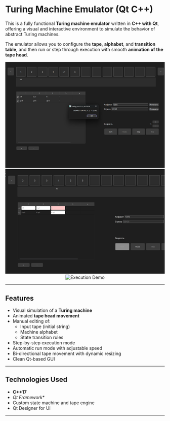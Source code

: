 # Turing Machine Emulator (Qt C++)

This is a fully functional **Turing machine emulator** written in **C++ with Qt**, offering a visual and interactive environment to simulate the behavior of abstract Turing machines.

The emulator allows you to configure the **tape**, **alphabet**, and **transition table**, and then run or step through execution with smooth **animation of the tape head**.

<div align="center">
  <img src="screenshots/1.png" alt="Main Window" width="600"/>
  <br/>
  <img src="screenshots/2.png" alt="Transition Editing" width="600"/>
  <br/>
  <img src="screenshots/video.gif" alt="Execution Demo" width="600"/>
</div>

---

## Features

- Visual simulation of a **Turing machine**
- Animated **tape head movement**
- Manual editing of:
  - Input tape (initial string)
  - Machine alphabet
  - State transition rules
- Step-by-step execution mode
- Automatic run mode with adjustable speed
- Bi-directional tape movement with dynamic resizing
- Clean Qt-based GUI

---

## Technologies Used

- **C++17**
- *Qt Framework**
- Custom state machine and tape engine
- Qt Designer for UI

---
